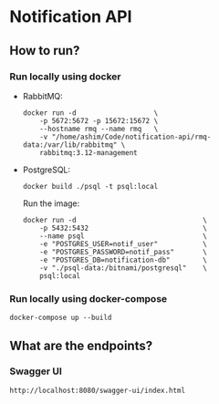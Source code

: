 # Notification API

## How to run?

### Run locally using docker

- RabbitMQ:

    ```
    docker run -d                   \
        -p 5672:5672 -p 15672:15672 \
        --hostname rmq --name rmq   \
        -v "/home/ashim/Code/notification-api/rmq-data:/var/lib/rabbitmq" \
        rabbitmq:3.12-management
    ```

- PostgreSQL:

    ```
    docker build ./psql -t psql:local
    ```

  Run the image:

    ```
    docker run -d                               \
        -p 5432:5432                            \
        --name psql                             \
        -e "POSTGRES_USER=notif_user"           \
        -e "POSTGRES_PASSWORD=notif_pass"       \
        -e "POSTGRES_DB=notification-db"        \
        -v "./psql-data:/bitnami/postgresql"    \
        psql:local
    ```

### Run locally using docker-compose

```
docker-compose up --build
```

## What are the endpoints?

### Swagger UI

```
http://localhost:8080/swagger-ui/index.html
```